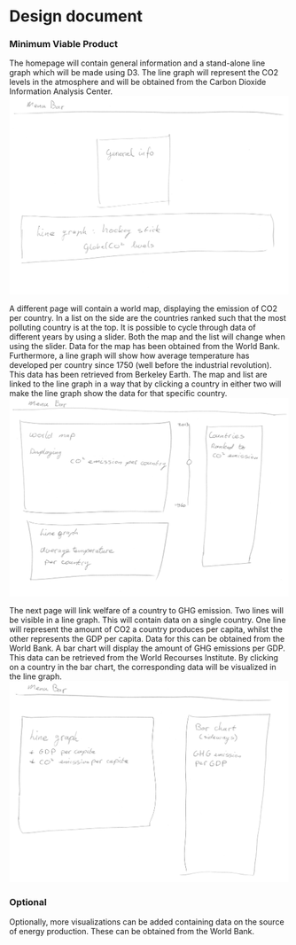 # Design document
### Minimum Viable Product
The homepage will contain general information and a stand-alone line graph which will be made using D3. The line graph will represent the CO2 levels in the atmosphere and will be obtained from the Carbon Dioxide Information Analysis Center.
![Alt text](/doc/title_page_v1.jpg)

A different page will contain a world map, displaying the emission of CO2 per country. In a list on the side are the countries ranked such that the most polluting country is at the top. It is possible to cycle through data of different years by using a slider. Both the map and the list will change when using the slider. Data for the map has been obtained from the World Bank. Furthermore, a line graph will show how average temperature has developed per country since 1750 (well before the industrial revolution). This data has been retrieved from Berkeley Earth. The map and list are linked to the line graph in a way that by clicking a country in either two will make the line graph show the data for that specific country.
![Alt text](/doc/CO2_emission_page_v2.jpg)

The next page will link welfare of a country to GHG emission. Two lines will be visible in a line graph. This will contain data on a single country. One line will represent the amount of CO2 a country produces per capita, whilst the other represents the GDP per capita. Data for this can be obtained from the World Bank. A bar chart will display the amount of GHG emissions per GDP. This data can be retrieved from the World Recourses Institute. By clicking on a country in the bar chart, the corresponding data will be visualized in the line graph.
![Alt text](/doc/GDP_CO2_page_v2.jpg)

### Optional
Optionally, more visualizations can be added containing data on the source of energy production. These can be obtained from the World Bank.
